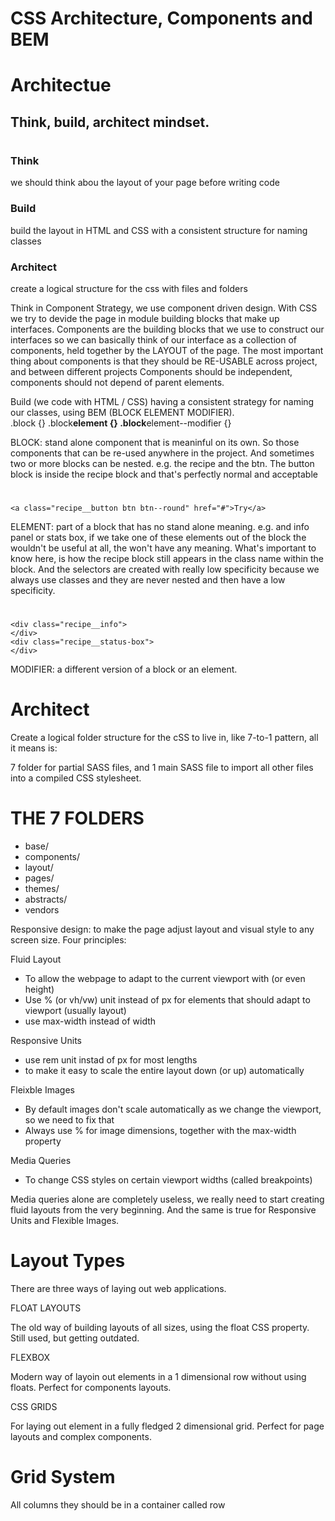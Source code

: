 # CSS Architecture, Components and BEM

# Architectue

## Think, build, architect mindset.

#

### Think

we should think abou the layout of your page before writing code

### Build

build the layout in HTML and CSS with a consistent structure for naming classes

### Architect

create a logical structure for the css with files and folders

Think in Component Strategy, we use component driven design. With CSS we try to devide the page in module building blocks that make up interfaces.
Components are the building blocks that we use to construct our interfaces so we can basically think of our interface as a collection of components, held together by the LAYOUT of the page.
The most important thing about components is that they should be RE-USABLE across project, and between different projects
Components should be independent, components should not depend of parent elements.

Build (we code with HTML / CSS) having a consistent strategy for naming our classes, using BEM (BLOCK ELEMENT MODIFIER).  
.block {}
.block**element {}
.block**element--modifier {}

BLOCK: stand alone component that is meaninful on its own. So those components that can be re-used anywhere in the project. And sometimes two or more blocks can be nested.
e.g. the recipe and the btn. The button block is inside the recipe block and that's perfectly normal and acceptable

# <figure class="recipe">

    <a class="recipe__button btn btn--round" href="#">Try</a>

ELEMENT: part of a block that has no stand alone meaning.
e.g. and info panel or stats box, if we take one of these elements out of the block the wouldn't be useful at all, the won't have any meaning. What's important to know here, is how the recipe block still appears in the class name within the block. And the selectors are created with really low specificity because we always use classes and they are never nested and then have a low specificity.

# <figure class="recipe">

    <div class="recipe__info">
    </div>
    <div class="recipe__status-box">
    </div>

MODIFIER: a different version of a block or an element.

# Architect

Create a logical folder structure for the cSS to live in, like 7-to-1 pattern, all it means is:

7 folder for partial SASS files, and
1 main SASS file to import all other files into a compiled CSS stylesheet.

#

# THE 7 FOLDERS

- base/
- components/
- layout/
- pages/
- themes/
- abstracts/
- vendors

Responsive design: to make the page adjust layout and visual style to any screen size.
Four principles:

Fluid Layout

- To allow the webpage to adapt to the current viewport with (or even height)
- Use % (or vh/vw) unit instead of px for elements that should adapt to viewport (usually layout)
- use max-width instead of width

Responsive Units

- use rem unit instad of px for most lengths
- to make it easy to scale the entire layout down (or up) automatically

Fleixble Images

- By default images don't scale automatically as we change the viewport, so we need to fix that
- Always use % for image dimensions, together with the max-width property

Media Queries

- To change CSS styles on certain viewport widths (called breakpoints)

Media queries alone are completely useless, we really need to start creating fluid layouts from the very beginning. And the same is true for Responsive Units and Flexible Images.

# Layout Types

There are three ways of laying out web applications.

FLOAT LAYOUTS

The old way of building layouts of all sizes, using the float CSS property. Still used, but getting outdated.

FLEXBOX

Modern way of layoin out elements in a 1 dimensional row without using floats. Perfect for components layouts.

CSS GRIDS

For laying out element in a fully fledged 2 dimensional grid. Perfect for page layouts and complex components.

# Grid System

All columns they should be in a container called row
